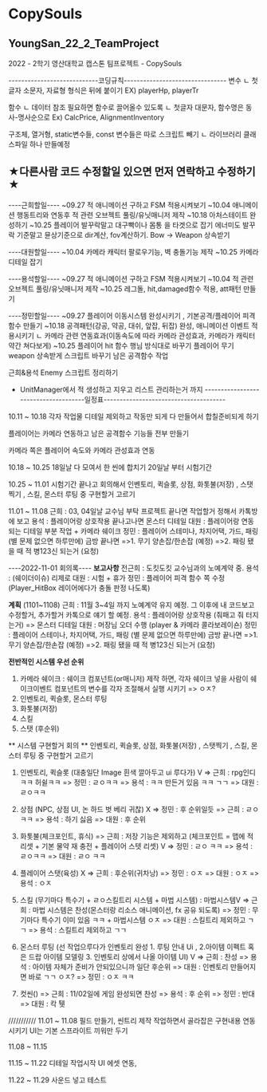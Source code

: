 # CopySouls

 YoungSan_22_2_TeamProject
---------------------------------------------------------------------
2022 - 2학기 영산대학교 캡스톤 팀프로젝트 - CopySouls

----------------------------코딩규칙--------------------------------
변수
ㄴ 첫글자 소문자, 자료형 형식은 뒤에 붙이기
EX) playerHp, playerTr

함수
ㄴ 데이터 참조 필요하면 함수로 끌어올수 있도록
ㄴ 첫글자 대문자, 함수명은 동사-명사순으로
Ex) CalcPrice, AlignmentInventory

구조체, 열거형, static변수들, const 변수들은 따로 스크립트 빼기
ㄴ 라이브러리 클래스파일 하나 만들예정

★다른사람 코드 수정할일 있으면 먼저 연락하고 수정하기★
----------------------------------------------------------------------

----근희할일----
~09.27 적 애니메이션 구하고 FSM 적용시켜보기
~10.04 애니메이션 행동트리와 연동후 적 관련 오브젝트 풀링/유닛매니저 제작
~10.18 아처스테이트 완성하기
~10.25 플레이어 발꾸락말고 대구빡이나 몸통 을 타겟으로 잡기 에너미도 발꾸락 기준말고 뮨상기준으로 dir계산, fov계산하기. Bow -> Weapon 상속받기

----대원할일----
~10.04 카메라 캐릭터 팔로우기능, 벽 충돌기능 제작
~10.25 카메라 디테일 잡기

----용석할일----
~09.27 적 애니메이션 구하고 FSM 적용시켜보기
~10.04 적 관련 오브젝트 풀링/유닛매니저 제작
~10.25 레그돌, hit,damaged함수 적용, att패턴 만들기

----정민할일----
~09.27 플레이어 이동시스템 완성시키기 , 기본공격/플레이어 피격 함수 만들기
~10.18 공격패턴(강공, 약공, 대쉬, 앞잡, 뒤잡) 완성, 애니메이션 이벤트 적용시키기
ㄴ 카메라 관련 연동효과(이동속도에 따라 카메라 관성효과, 카메라가 캐릭터 약간 쳐다보게)
~10.25 플레이어 hit 함수 행님 방식대로 바꾸기 플레이어 무기 weapon 상속받게 스크립트 바꾸기 남은 공격함수 작업

근희&용석 
Enemy 스크립트 정리하기
+ UnitManager에서 적 생성하고 지우고 리스트 관리하는거 까지
-------------------------------------일정표--------------------------------------

10.11 ~ 10.18
각자 작업물 디테일 제외하고 작동만 되게 다 만들어서 합칠준비되게 하기

플레이어는 카메라 연동하고 남은 공격함수 기능들 전부 만들기

카메라 쪽은
플레이어 속도와 카메라 관성효과 연동

10.18 ~ 10.25
18일날 다 모여서 한 씬에 합치기
20일날 부터 시험기간



10.25 ~ 11.01
시험기간 끝나고 회의해서
인벤토리, 퀵슬롯, 상점, 화톳불(저장) , 스탯찍기 , 스킬, 몬스터 루팅 중 구현할거 고르기

11.01 ~ 11.08
근희 : 03, 04일날 교수님 부탁 프로젝트 끝나면 작업할거 정해서 카톡방에 보고
용석 : 플레이어랑 상호작용 끝나고나면 몬스터 디테일
대원 : 플레이어랑 연동되는 디테일 부분 작업 + 카메라 쉐이크
정민 : 플레이어 스테미나, 차지어택, 가드,  패링 (별 문제 없으면 하루만에)
		금방 끝나면 
			=>1. 무기 양손잡/한손잡 (예정)
			=>2. 패링 됐을 때 적 병123신 되는거 (요청)

----2022-11-01 회의록----
**보고사항**
전근희 : 도킷도킷 교수님과의 노예계약 중.
용석 : (쉐이더이슈) 리제로 
대원 : 시험 + 휴가 
정민 : 플레이어 피격 함수 쪽 수정 (Player_HitBox 레이어에다가 충돌 판정 나도록)

**계획** (1101~1108)
근희 : 11월 3~4일 까지 노예계약 유지 예정. 그 이후에 내 코드보고 수정할거, 추가할거 카톡으로 얘기 할 예정.
용석 : 플레이어랑 상호작용 (줘패고 줘 터지는거)
			=> 몬스터 디테일
대원 : 머장님 오더 수행 (player & 카메라 콜라보레이숀)
정민 : 플레이어 스테미나, 차지어택, 가드,  패링 (별 문제 없으면 하루만에)
		금방 끝나면 
			=>1. 무기 양손잡/한손잡 (예정)
			=>2. 패링 됐을 때 적 병123신 되는거 (요청)

**전반적인 시스템 우선 순위**
1. 카메라 쉐이크 : 쉐이크 컴포넌트(or매니저) 제작 하면, 각자 쉐이크 넣을 사람이 쉐이크이벤트 컴포넌트의 변수를 각자 조절해서 실행 시키기
		=> ㅇㅈ? 
2. 인벤토리, 퀵슬롯, 몬스터 루팅 
3. 화톳불(저장)
4. 스킬
5. 스탯 (후순위)


** 시스템 구현할거 회의 **
인벤토리, 퀵슬롯, 상점, 화톳불(저장) , 스탯찍기 , 스킬, 몬스터 루팅 중 구현할거 고르기

1. 인벤토리, 퀵슬롯 (대충일단 Image 흰색 깔아두고 ui 루다가) V
	=> 근희 : rpg인디 ㅋㅋ 허쉴ㅋㅋ
	=> 정민 : ㄹㅇㅋㅋ
	=> 용석 : ㅋㅋ 만든거 있음 ㅋㅋ ㄱㄱ
	=> 대원 : ㄹㅇㅋㅋ 

2. 상점 (NPC, 상점 UI, 논 하드 벗 베리 귀찮) X 
	=> 정민 : 후 순위일듯
	=> 근희 : ㄹㅇㅋㅋ 
	=> 용석 : 하기 싫음
	=> 대원 : 후 순위

3. 화톳불(체크포인트, 휴식) 
	=> 근희 : 저장 기능은 제외하고 (체크포인트 = 맵에 적 리셋 + 기본 물약 재 충전 + 플레이어 스텟 리셋) V 
	=> 정민 : ㄹㅇ ㅋㅋ
	=> 용석 : ㄹㅇㅋㅋ
	=> 대원 : ㄹㅇ ㅋㅋ

4. 플레이어 스탯(육성) X
	=> 근희 : 후순위(귀차낭)
	=> 정민 : ㅇㅈ 
	=> 대원 : ㅇㅈ
	=> 용석 : ㅇㅈ 

5. 스킬 (무기마다 특수기 + ㄹㅇ스킬트리 시스템 + 마법 시스템) : 마법시스템V
	=> 근희 : 마법 시스템은 찬성(몬스터랑 리소스 애니메이션, fx 공유 되도록)
	=> 정민 : 무기마다 특수기 이미 있음 ㅋㅋ + 마법시스템 ㅇㅈ
	=> 대원 : 스킬트리 제외하고 ㄱㄱ
	=> 용석 : 스킬트리 제외하고 ㄱㄱ

6. 몬스터 루팅 (선 작업으루다가 인벤토리 완성  1. 루팅 안내 Ui , 2.아이템 이펙트 혹은 드랍 아이템 모델링 3. 인벤토리 상에서 나올 아이템 UI) V
	=> 근희 : 찬성
	=> 용석 : 아이템 자체가 준비가 안되있으니까 일단 후순위
	=> 대원 : 인벤토리 만들어지면 바로 ㄱㄱ ㅇㅈ?
	=> 정민 : ㅇㅈ ㅋㅋ

7. 컷씬()
	=> 근희 : 11/02일에 게임 완성되면 찬성
	=> 용석 : 후 순위
	=> 정민 : 반대
	=> 대원 : 칵 퉷







///////////
11.01 ~ 11.08
필드 만들기, 씬트리 제작 작업하면서 골라잡은 구현내용 연동시키기
UI는 기본 스프라이트 끼워만 두기


11.08 ~ 11.15


11.15 ~ 11.22
디테일 작업시작
UI 에셋 연동, 

11.22 ~ 11.29
사운드 넣고 테스트
